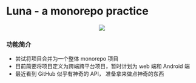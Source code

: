 # Luna - a monorepo practice

<div align=center>
<img src="https://cdn.jsdelivr.net/gh/SteinsHead/ImageBed/img/2022/i0e137da6afc523bae678ef4b0357cfabmg.png" />
</div>

### 功能简介

- 尝试将项目合并为一个整体 monorepo 项目
- 目前简要将项目定义为跨端跨平台项目，暂时计划为 web 端和 Android 端
- 最近看到 GitHub 似乎有神奇的 API， 准备拿来做点神奇的东西
